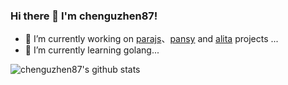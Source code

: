 
### Hi there 👋 I'm chenguzhen87!
- 🔭 I’m currently working on [parajs](https://github.com/parajs)、[pansy](https://github.com/pansyjs) and [alita](https://github.com/alitajs) projects ...
- 🌱 I’m currently learning golang...

![chenguzhen87's github stats](https://github-readme-stats.vercel.app/api?username=chenguzhen87&show_icons=true)
